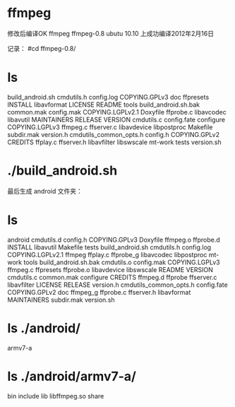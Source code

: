 # ffmpeg
修改后编译OK
ffmpeg
ffmpeg-0.8
ubutu 10.10 上成功编译2012‎年‎2‎月‎16‎日

记录：
#cd ffmpeg-0.8/
# ls
build_android.sh        cmdutils.h   config.log     COPYING.GPLv3     doc       ffpresets   INSTALL      libavformat  LICENSE      README      tools
build_android.sh.bak    common.mak   config.mak     COPYING.LGPLv2.1  Doxyfile  ffprobe.c   libavcodec   libavutil    MAINTAINERS  RELEASE     VERSION
cmdutils.c              config.fate  configure      COPYING.LGPLv3    ffmpeg.c  ffserver.c  libavdevice  libpostproc  Makefile     subdir.mak  version.h
cmdutils_common_opts.h  config.h     COPYING.GPLv2  CREDITS           ffplay.c  ffserver.h  libavfilter  libswscale   mt-work      tests       version.sh
# ./build_android.sh


最后生成 android 文件夹：

# ls
android                 cmdutils.d   config.h       COPYING.GPLv3     Doxyfile  ffmpeg.o   ffprobe.d   INSTALL      libavutil    Makefile    tests
build_android.sh        cmdutils.h   config.log     COPYING.LGPLv2.1  ffmpeg    ffplay.c   ffprobe_g   libavcodec   libpostproc  mt-work     tools
build_android.sh.bak    cmdutils.o   config.mak     COPYING.LGPLv3    ffmpeg.c  ffpresets  ffprobe.o   libavdevice  libswscale   README      VERSION
cmdutils.c              common.mak   configure      CREDITS           ffmpeg.d  ffprobe    ffserver.c  libavfilter  LICENSE      RELEASE     version.h
cmdutils_common_opts.h  config.fate  COPYING.GPLv2  doc               ffmpeg_g  ffprobe.c  ffserver.h  libavformat  MAINTAINERS  subdir.mak  version.sh
#


# ls ./android/
armv7-a
# ls ./android/armv7-a/
bin  include  lib  libffmpeg.so  share

